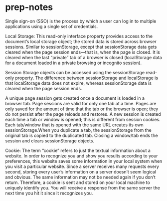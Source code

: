 # prep-notes

Single sign-on (SSO) is the process by which a user can log in to multiple applications using a single set of credentials. 

Local Storage: This read-only interface property provides access to the document’s local storage object; the stored data is stored across browser sessions. 
Similar to sessionStorage, except that sessionStorage data gets cleared when the page session ends—that is, when the page is closed. 
It is cleared when the last “private” tab of a browser is closed (localStorage data for a document loaded in a private browsing or incognito session).

Session Storage objects can be accessed using the sessionStorage read-only property. The difference between sessionStorage and localStorage is that localStorage data does not expire, whereas sessionStorage data is cleared when the page session ends.

A unique page session gets created once a document is loaded in a browser tab. Page sessions are valid for only one tab at a time. Pages are only saved for the amount of time that the tab or the browser is open; 
they do not persist after the page reloads and restores. A new session is created each time a tab or window is opened; this is different from session cookies.
Each tab/window that is opened with the same URL creates its own sessionStorage.When you duplicate a tab, the sessionStorage from the original tab is copied to the duplicated tab.
Closing a window/tab ends the session and clears sessionStorage objects.

Cookie: The term “cookie” refers to just the textual information about a website. In order to recognize you and show you results according to your preferences, this website saves some information in your local system when you visit a particular website.
Since a server receives many requests every second, storing every user’s information on a server doesn’t seem logical and obvious. The same information may not be needed again if you don’t return. Therefore, a cookie is sent and stored on your local machine to uniquely identify you. You will receive a response from the same server the next time you hit it since it recognizes you.
